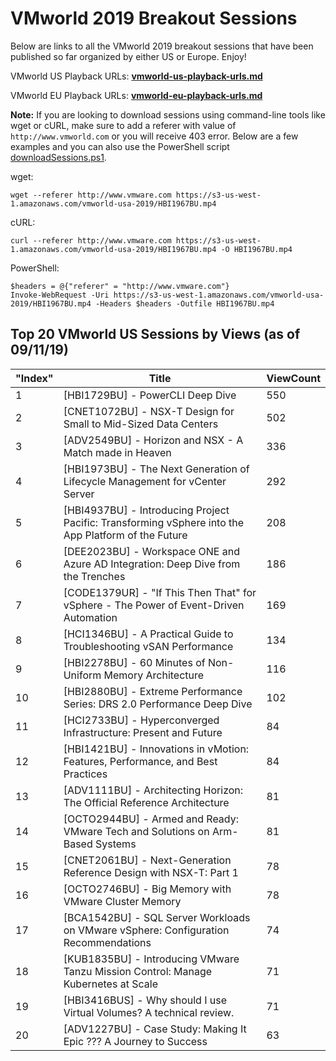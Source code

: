 # VMworld 2019 Breakout Sessions

Below are links to all the VMworld 2019 breakout sessions that have been published so far organized by either US or Europe. Enjoy! 

VMworld US Playback URLs: **[vmworld-us-playback-urls.md](vmworld-us-playback-urls.md)**

VMworld EU Playback URLs: **[vmworld-eu-playback-urls.md](vmworld-eu-playback-urls.md)**

**Note:** If you are looking to download sessions using command-line tools like wget or cURL, make sure to add a referer with value of `http://www.vmworld.com` or you will receive 403 error. Below are a few examples and you can also use the PowerShell script [downloadSessions.ps1](downloadSessions.ps1). 

wget:
```
wget --referer http://www.vmware.com https://s3-us-west-1.amazonaws.com/vmworld-usa-2019/HBI1967BU.mp4
```

cURL:
```
curl --referer http://www.vmware.com https://s3-us-west-1.amazonaws.com/vmworld-usa-2019/HBI1967BU.mp4 -O HBI1967BU.mp4
```

PowerShell:
```
$headers = @{"referer" = "http://www.vmware.com"}
Invoke-WebRequest -Uri https://s3-us-west-1.amazonaws.com/vmworld-usa-2019/HBI1967BU.mp4 -Headers $headers -Outfile HBI1967BU.mp4
```

## Top 20 VMworld US Sessions by Views (as of 09/11/19)

| ﻿"Index" | Title                                                                                               | ViewCount |
|---------|-----------------------------------------------------------------------------------------------------|-----------|
| 1       | [HBI1729BU] - PowerCLI Deep Dive                                                                    | 550       |
| 2       | [CNET1072BU] - NSX-T Design for Small to Mid-Sized Data Centers                                     | 502       |
| 3       | [ADV2549BU] - Horizon and NSX - A Match made in Heaven                                              | 336       |
| 4       | [HBI1973BU] - The Next Generation of Lifecycle Management for vCenter Server                        | 292       |
| 5       | [HBI4937BU] - Introducing Project Pacific: Transforming vSphere into the App Platform of the Future | 208       |
| 6       | [DEE2023BU] - Workspace ONE and Azure AD Integration: Deep Dive from the Trenches                   | 186       |
| 7       | [CODE1379UR] - "If This Then That" for vSphere - The Power of Event-Driven Automation               | 169       |
| 8       | [HCI1346BU] - A Practical Guide to Troubleshooting vSAN Performance                                 | 134       |
| 9       | [HBI2278BU] - 60 Minutes of Non-Uniform Memory Architecture                                         | 116       |
| 10      | [HBI2880BU] - Extreme Performance Series: DRS 2.0 Performance Deep Dive                             | 102       |
| 11      | [HCI2733BU] - Hyperconverged Infrastructure: Present and Future                                     | 84        |
| 12      | [HBI1421BU] - Innovations in vMotion: Features, Performance, and Best Practices                     | 84        |
| 13      | [ADV1111BU] -  Architecting Horizon: The Official Reference Architecture                            | 81        |
| 14      | [OCTO2944BU] - Armed and Ready: VMware Tech and Solutions on Arm-Based Systems                      | 81        |
| 15      | [CNET2061BU] - Next-Generation Reference Design with NSX-T: Part 1                                  | 78        |
| 16      | [OCTO2746BU] - Big Memory with VMware Cluster Memory                                                | 78        |
| 17      | [BCA1542BU] - SQL Server Workloads on VMware vSphere: Configuration Recommendations                 | 74        |
| 18      | [KUB1835BU] - Introducing VMware Tanzu Mission Control: Manage Kubernetes at Scale                  | 71        |
| 19      | [HBI3416BUS] - Why should I use Virtual Volumes? A technical review.                                | 71        |
| 20      | [ADV1227BU] - Case Study: Making It Epic ??? A Journey to Success                                   | 63        |